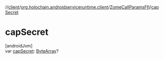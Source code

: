//[client](../../../index.md)/[org.holochain.androidserviceruntime.client](../index.md)/[ZomeCallParamsFfi](index.md)/[capSecret](cap-secret.md)

# capSecret

[androidJvm]\
var [capSecret](cap-secret.md): [ByteArray](https://kotlinlang.org/api/core/kotlin-stdlib/kotlin/-byte-array/index.html)?